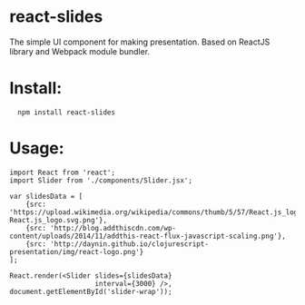 # react-slides
The simple UI component for making presentation. Based on ReactJS library and Webpack module bundler.

# Install:

      npm install react-slides
      
# Usage:
	
	import React from 'react';
	import Slider from './components/Slider.jsx';

	var slidesData = [
		{src: 'https://upload.wikimedia.org/wikipedia/commons/thumb/5/57/React.js_logo.svg/2000px-React.js_logo.svg.png'},
		{src: 'http://blog.addthiscdn.com/wp-content/uploads/2014/11/addthis-react-flux-javascript-scaling.png'},
		{src: 'http://daynin.github.io/clojurescript-presentation/img/react-logo.png'}
	]; 
	
	React.render(<Slider slides={slidesData} 
			     		 interval={3000} />, 
	document.getElementById('slider-wrap'));
      
      
